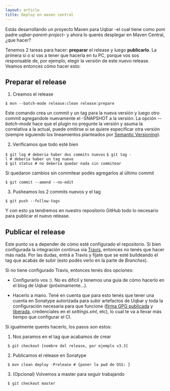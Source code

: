 ```yaml
---
layout: article
title: Deploy en maven central
---
```


Estás desarrollando un proyecto Maven para Uqbar -el cual tiene como pom padre *uqbar-parent-project*- y ahora lo querés desplegar en Maven Central, ¿que hacer?

Tenemos 2 tareas para hacer: **preparar** el release y luego **publicarlo**. La primera sí o sí vas a tener que hacerla en tu PC, porque vos sos responsable de, por ejemplo, elegir la versión de este nuevo release. Veamos entonces cómo hacer esto:

Preparar el release
-------------------

1. Creamos el release

`$ mvn --batch-mode release:clean release:prepare`

Este comando crea un commit y un tag para la nueva versión y luego otro commit agregandole nuevamente el -SNAPSHOT a la versión. La opción *--batch-mode* hace que el plugin no pregunte la versión y asuma la correlativa a la actual, puede omitirse si se quiere especificar otra versión (siempre siguiendo los lineamientos planteados por [Semantic Versioning](http://semver.org/)).

2. Verificamos que todo esté bien

`$ git log # deberia haber dos commits nuevos`
`$ git tag -l # deberia haber un tag nuevo`
`$ git status # no debería quedar nada sin commitear`

Si quedaron cambios sin commitear podés agregarlos al último commit

`$ git commit --amend --no-edit`

3. Pusheamos los 2 commits nuevos y el tag

`$ git push --follow-tags`

Y con esto ya tendremos en nuestro repositorio GitHub todo lo necesario para publicar el nuevo release.

Publicar el release
-------------------

Este punto va a depender de cómo esté configurado el repositorio. Si bien configurada la integración continua via [Travis](https://travis-ci.org/), entonces no tenés que hacer más nada. Por las dudas, entrá a Travis y fijate que se esté buildeando el tag que acabás de subir (esto podés verlo en la parte de *Branches*).

Si no tiene configurado Travis, entonces tenés dos opciones:

- Configurarlo vos :). No es difícil y tenemos una guía de cómo hacerlo en el blog de Uqbar (próximamente...).

- Hacerlo a mano. Tené en cuenta que para esto tenés que tener una cuenta en Sonatype autorizada para subir artefactos de Uqbar y toda la configuración necesaria para que funcione ([firma GPG publicada](http://central.sonatype.org/pages/working-with-pgp-signatures.html) y [liberada](https://stackoverflow.com/questions/41832328/publishing-on-sonatype-no-public-key), credenciales en el *settings.xml*, etc), lo cual te va a llevar más tiempo que configurar el CI.

Si igualmente querés hacerlo, los pasos son estos:

1. Nos paramos en el tag que acabamos de crear

` $ git checkout [nombre del release, por ejemplo v3.3]`

2. Publicamos el release en Sonatype

` $ mvn clean deploy -Prelease # {poner la pwd de OSS: }`

3. (Opcional) Volvemos a master para seguir trabajando

` $ git checkout master`

